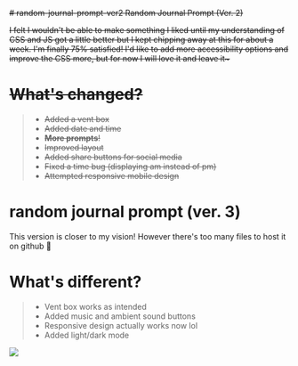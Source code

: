 <s># random-journal-prompt-ver2
Random Journal Prompt (Ver. 2)

I felt I wouldn't be able to make something I liked until my understanding of CSS and JS got a little better but I kept chipping away at this for about a week. I'm finally 75% satisfied! I'd like to add more accessibility options and improve the CSS more, but for now I will love it and leave it~

# What's changed?
>- Added a vent box
>- Added date and time
>- **More prompts**!
>- Improved layout
>- Added share buttons for social media
>- Fixed a time bug (displaying am instead of pm)
>- Attempted responsive mobile design</s>

# random journal prompt (ver. 3)

This version is closer to my vision! However there's too many files to host it on github 🥲

# What's different?
>- Vent box works as intended
>- Added music and ambient sound buttons
>- Responsive design actually works now lol
>- Added light/dark mode

<img src="https://github.com/user-attachments/assets/d34228ba-369f-4565-85bf-08b26df7df17">
